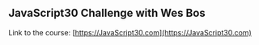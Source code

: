 ﻿## JavaScript30 Challenge with Wes Bos

Link to the course: [https://JavaScript30.com](https://JavaScript30.com)
